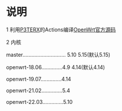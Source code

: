 # 说明
1 利用[P3TERX](https://github.com/P3TERX/Actions-OpenWrt)的Actions编译[OpenWrt官方源码](https://github.com/openwrt/openwrt)

2 内核

master............................. 5.10  5.15(默认5.15)

openwrt-18.06..............4.9  4.14(默认4.14)

openwrt-19.07..............4.14

openwrt-21.02..............5.4

openwrt-22.03..............5.10
